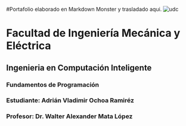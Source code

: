 #Portafolio elaborado en Markdown Monster y trasladado aqui.
![udc](https://user-images.githubusercontent.com/112590329/191227116-3a2a89ae-4723-413e-a1cd-a10fb831a618.png)

# Facultad de Ingeniería Mecánica y Eléctrica
## Ingenieria en Computación Inteligente
### Fundamentos de Programación
### Estudiante: Adrián Vladimir Ochoa Ramiréz
### Profesor: Dr. Walter Alexander Mata López
